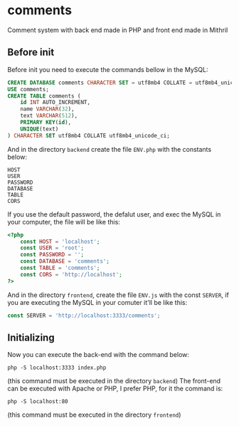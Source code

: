 # comments
Comment system with back end made in PHP and front end made in Mithril

## Before init
Before init you need to execute the commands bellow in the MySQL:
```sql
CREATE DATABASE comments CHARACTER SET = utf8mb4 COLLATE = utf8mb4_unicode_ci;
USE comments;
CREATE TABLE comments (
	id INT AUTO_INCREMENT,
	name VARCHAR(32),
	text VARCHAR(512),
	PRIMARY KEY(id),
	UNIQUE(text)
) CHARACTER SET utf8mb4 COLLATE utf8mb4_unicode_ci;
```
And in the directory `backend` create the file `ENV.php` with the constants below:
```
HOST
USER
PASSWORD
DATABASE
TABLE
CORS
```
If you use the default password, the defalut user, and exec the MySQL in your computer, the file will be like this:
```php
<?php
	const HOST = 'localhost';
	const USER = 'root';
	const PASSWORD = '';
	const DATABASE = 'comments';
	const TABLE = 'comments';
	const CORS = 'http://localhost';
?>
```
And in the directory `frontend`, create the file `ENV.js` with the const `SERVER`, if you are executing the MySQL in your comuter it'll be like this:
```js
const SERVER = 'http://localhost:3333/comments';
```
## Initializing
Now you can execute the back-end with the command below:
```
php -S localhost:3333 index.php
```
(this command must be executed in the directory `backend`)
The front-end can be executed with Apache or PHP, I prefer PHP, for it the command is:
```
php -S localhost:80
```
(this command must be executed in the directory `frontend`)